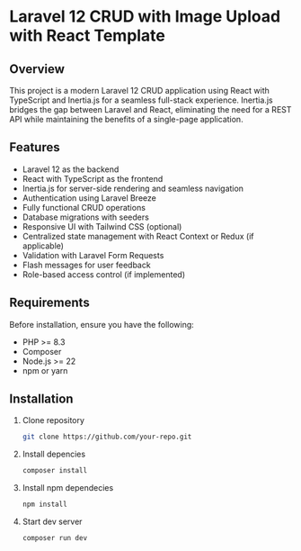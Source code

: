 # Laravel 12 CRUD with Image Upload with React Template

## Overview
This project is a modern Laravel 12 CRUD application using React with TypeScript and Inertia.js
for a seamless full-stack experience. Inertia.js bridges the gap between Laravel and React,
eliminating the need for a REST API while maintaining the benefits of a single-page application.

## Features
- Laravel 12 as the backend
- React with TypeScript as the frontend
- Inertia.js for server-side rendering and seamless navigation
- Authentication using Laravel Breeze
- Fully functional CRUD operations
- Database migrations with seeders
- Responsive UI with Tailwind CSS (optional)
- Centralized state management with React Context or Redux (if applicable)
- Validation with Laravel Form Requests
- Flash messages for user feedback
- Role-based access control (if implemented)

## Requirements
Before installation, ensure you have the following:
- PHP >= 8.3
- Composer
- Node.js >= 22
- npm or yarn

## Installation

1. Clone repository
   ```bash
   git clone https://github.com/your-repo.git
   ```
2. Install depencies
   ```bash
   composer install
   ```
3. Install npm dependecies
   ```bash
   npm install
   ```
4. Start dev server
   ```bash
   composer run dev
   ```
